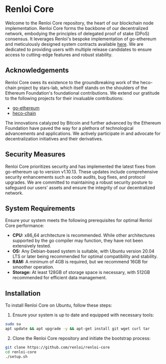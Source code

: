 # Renloi Core

Welcome to the Renloi Core repository, the heart of our blockchain node implementation. Renloi Core forms the backbone of our decentralized network, embodying the principles of delegated proof of stake (DPoS) consensus. It leverages Renloi's bespoke implementation of go-ethereum and meticulously designed system contracts available [here](https://github.com/renloi/renloi-contracts). We are dedicated to providing users with multiple release candidates to ensure access to cutting-edge features and robust stability.

## Acknowledgements

Renloi Core owes its existence to the groundbreaking work of the heco-chain project by stars-lab, which itself stands on the shoulders of the Ethereum Foundation's foundational contributions. We extend our gratitude to the following projects for their invaluable contributions:

- [go-ethereum](https://github.com/ethereum/go-ethereum)
- [heco-chain](https://github.com/stars-labs/heco-chain)

The innovations catalyzed by Bitcoin and further advanced by the Ethereum Foundation have paved the way for a plethora of technological advancements and applications. We actively participate in and advocate for decentralization initiatives and their derivatives.

## Security Measures
Renloi Core prioritizes security and has implemented the latest fixes from go-ethereum up to version v1.10.13. These updates include comprehensive security enhancements such as code audits, bug fixes, and protocol upgrades. We are committed to maintaining a robust security posture to safeguard our users' assets and ensure the integrity of our decentralized network.

## System Requirements

Ensure your system meets the following prerequisites for optimal Renloi Core performance:

- **CPU:** x86_64 architecture is recommended. While other architectures supported by the go compiler may function, they have not been extensively tested.
- **OS:** Any Debian-based system is suitable, with Ubuntu version 20.04 LTS or later being recommended for optimal compatibility and stability.
- **RAM:** A minimum of 4GB is required, but we recommend 16GB for smoother operation.
- **Storage:** At least 128GB of storage space is necessary, with 512GB recommended for efficient data management.

## Installation

To install Renloi Core on Ubuntu, follow these steps:

1. Ensure your system is up to date and equipped with necessary tools:
```bash
sudo su
apt update && apt upgrade -y && apt-get install git wget curl tar
```

2. Clone the Renloi Core repository and initiate the bootstrap process:
```bash
git clone https://github.com/renloi/renloi-core
cd renloi-core
./setup.sh
```
